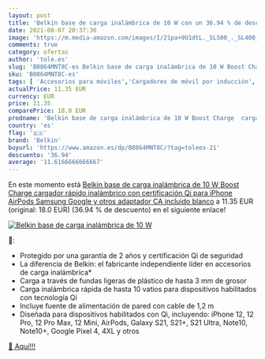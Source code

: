 ```yaml
---
layout: post
title: 'Belkin base de carga inalámbrica de 10 W con un 36.94 % de descuento'
date: 2021-08-07 20:37:30
image: 'https://m.media-amazon.com/images/I/21pa+9U1dtL._SL500_._SL400_.jpg'
comments: true
category: ofertas
author: 'tole.es'
slug: 'B0864MNT8C-es Belkin base de carga inalámbrica de 10 W Boost Charge...'
sku: 'B0864MNT8C-es'
tags: [ 'Accesorios para móviles','Cargadores de móvil por inducción','Cargadores para móviles','Comunicación móvil y accesorios','Electrónica','belkin','iphone', ]
actualPrice: 11.35 EUR
currency: EUR
price: 11.35
comparePrice: 18.0 EUR
prodname: 'Belkin base de carga inalámbrica de 10 W Boost Charge  cargador rápido inalámbrico con certificación Qi para iPhone  AirPods  Samsung  Google y otros  adaptador CA incluido   blanco'
country: 'es'
flag: '🇪🇸'
brand: 'Belkin'
buyurl: 'https://www.amazon.es/dp/B0864MNT8C/?tag=tolees-21'
descuento: '36.94'
average: '11.6166666666667'
---
```


En este momento está [Belkin base de carga inalámbrica de 10 W Boost Charge  cargador rápido inalámbrico con certificación Qi para iPhone  AirPods  Samsung  Google y otros  adaptador CA incluido   blanco](https://www.amazon.es/dp/B0864MNT8C/?tag=tolees-21) a 11.35 EUR (original: 18.0 EUR) (36.94 %  de descuento) en el siguiente enlace!

[![Belkin base de carga inalámbrica de 10 W](https://m.media-amazon.com/images/I/21pa+9U1dtL._SL500_._SL400_.jpg)](https://www.amazon.es/dp/B0864MNT8C/?tag=tolees-21)

🔎:

- Protegido por una garantía de 2 años y certificación Qi de seguridad
- La diferencia de Belkin: el fabricante independiente líder en accesorios de carga inalámbrica*
- Carga a través de fundas ligeras de plástico de hasta 3 mm de grosor
- Carga inalámbrica rápida de hasta 10 vatios para dispositivos habilitados con tecnología Qi
- Incluye fuente de alimentación de pared con cable de 1,2 m
- Diseñada para dispositivos habilitados con Qi, incluyendo: iPhone 12, 12 Pro, 12 Pro Max, 12 Mini, AirPods, Galaxy S21, S21+, S21 Ultra, Note10, Note10+, Google Pixel 4, 4XL y otros

[🛒 Aquí!!!](https://www.amazon.es/dp/B0864MNT8C/?tag=tolees-21)

